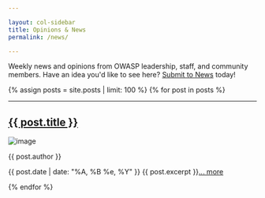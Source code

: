 ```yaml
---

layout: col-sidebar
title: Opinions & News
permalink: /news/

---
```


Weekly news and opinions from OWASP leadership, staff, and community members. Have an idea you'd like to see here?  [Submit to News](mailto:news@owasp.com?subject=News%20Idea) today!
  
<section class="homepage-blog">
{% assign posts = site.posts | limit: 100 %}
{% for post in posts %} <!-- reversed -->
<hr>
<h2><a href="{{ post.url }}">{{ post.title }}</a></h2>
<a><img src="{{ post.author_image }}" alt="image"></a>
<p class="author"><a>{{ post.author }}</a></p>
<p>{{ post.date | date: "%A, %B %e, %Y" }} {{ post.excerpt }}<a href="{{ post.url }}">... more</a></p>
{% endfor %}
</section>
